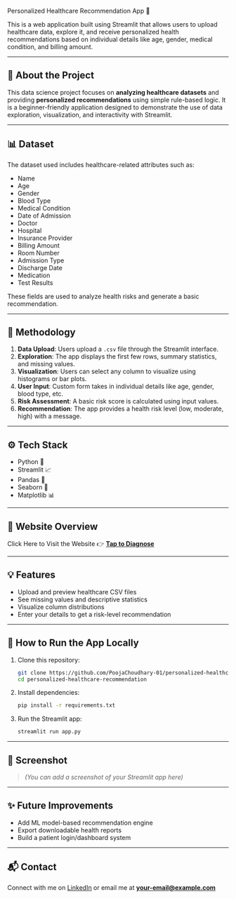 Personalized Healthcare Recommendation App 🧪

This is a web application built using Streamlit that allows users to upload healthcare data, explore it, and receive personalized health recommendations based on individual details like age, gender, medical condition, and billing amount.

---

## 📌 About the Project

This data science project focuses on **analyzing healthcare datasets** and providing **personalized recommendations** using simple rule-based logic. It is a beginner-friendly application designed to demonstrate the use of data exploration, visualization, and interactivity with Streamlit.

---

## 📊 Dataset

The dataset used includes healthcare-related attributes such as:

* Name
* Age
* Gender
* Blood Type
* Medical Condition
* Date of Admission
* Doctor
* Hospital
* Insurance Provider
* Billing Amount
* Room Number
* Admission Type
* Discharge Date
* Medication
* Test Results

These fields are used to analyze health risks and generate a basic recommendation.

---

## 🧠 Methodology

1. **Data Upload**: Users upload a `.csv` file through the Streamlit interface.
2. **Exploration**: The app displays the first few rows, summary statistics, and missing values.
3. **Visualization**: Users can select any column to visualize using histograms or bar plots.
4. **User Input**: Custom form takes in individual details like age, gender, blood type, etc.
5. **Risk Assessment**: A basic risk score is calculated using input values.
6. **Recommendation**: The app provides a health risk level (low, moderate, high) with a message.

---

## ⚙️ Tech Stack

* Python 🐍
* Streamlit 📈
* Pandas 🐼
* Seaborn 🎨
* Matplotlib 📊

---

## 💽 Website Overview

Click Here to Visit the Website 👉 **[Tap to Diagnose](https://your-streamlit-app-link)**

---

## 💡 Features

* Upload and preview healthcare CSV files
* See missing values and descriptive statistics
* Visualize column distributions
* Enter your details to get a risk-level recommendation

---

## 🏑️ How to Run the App Locally

1. Clone this repository:

   ```bash
   git clone https://github.com/PoojaChoudhary-01/personalized-healthcare-recommendation.git
   cd personalized-healthcare-recommendation
   ```
2. Install dependencies:

   ```bash
   pip install -r requirements.txt
   ```
3. Run the Streamlit app:

   ```bash
   streamlit run app.py
   ```

---

## 📸 Screenshot

> *(You can add a screenshot of your Streamlit app here)*

---

## ✨ Future Improvements

* Add ML model-based recommendation engine
* Export downloadable health reports
* Build a patient login/dashboard system

---

## 📬 Contact

Connect with me on [LinkedIn](https://www.linkedin.com/in/your-profile) or email me at **[your-email@example.com](mailto:your-email@example.com)**
